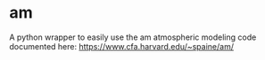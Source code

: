 # am

A python wrapper to easily use the am atmospheric modeling code documented here:
https://www.cfa.harvard.edu/~spaine/am/
